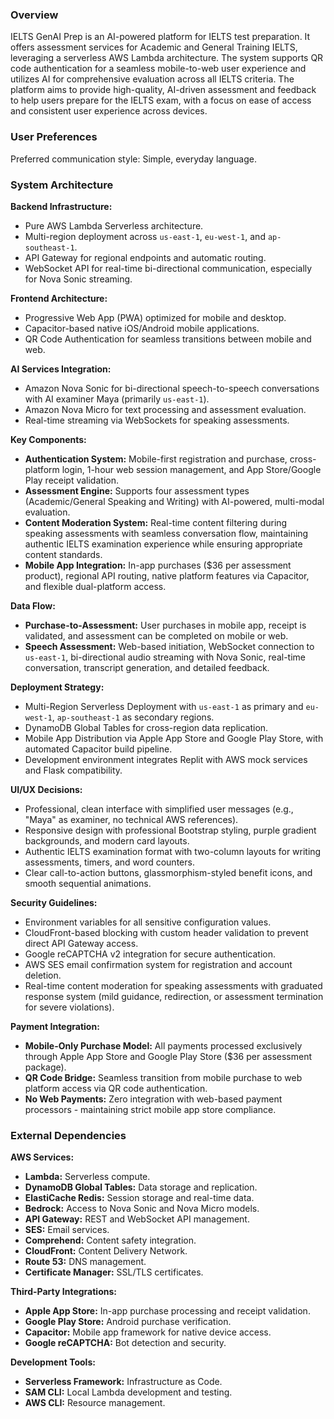 ### Overview

IELTS GenAI Prep is an AI-powered platform for IELTS test preparation. It offers assessment services for Academic and General Training IELTS, leveraging a serverless AWS Lambda architecture. The system supports QR code authentication for a seamless mobile-to-web user experience and utilizes AI for comprehensive evaluation across all IELTS criteria. The platform aims to provide high-quality, AI-driven assessment and feedback to help users prepare for the IELTS exam, with a focus on ease of access and consistent user experience across devices.

### User Preferences

Preferred communication style: Simple, everyday language.

### System Architecture

**Backend Infrastructure:**
- Pure AWS Lambda Serverless architecture.
- Multi-region deployment across `us-east-1`, `eu-west-1`, and `ap-southeast-1`.
- API Gateway for regional endpoints and automatic routing.
- WebSocket API for real-time bi-directional communication, especially for Nova Sonic streaming.

**Frontend Architecture:**
- Progressive Web App (PWA) optimized for mobile and desktop.
- Capacitor-based native iOS/Android mobile applications.
- QR Code Authentication for seamless transitions between mobile and web.

**AI Services Integration:**
- Amazon Nova Sonic for bi-directional speech-to-speech conversations with AI examiner Maya (primarily `us-east-1`).
- Amazon Nova Micro for text processing and assessment evaluation.
- Real-time streaming via WebSockets for speaking assessments.

**Key Components:**
- **Authentication System:** Mobile-first registration and purchase, cross-platform login, 1-hour web session management, and App Store/Google Play receipt validation.
- **Assessment Engine:** Supports four assessment types (Academic/General Speaking and Writing) with AI-powered, multi-modal evaluation.
- **Content Moderation System:** Real-time content filtering during speaking assessments with seamless conversation flow, maintaining authentic IELTS examination experience while ensuring appropriate content standards.
- **Mobile App Integration:** In-app purchases ($36 per assessment product), regional API routing, native platform features via Capacitor, and flexible dual-platform access.

**Data Flow:**
- **Purchase-to-Assessment:** User purchases in mobile app, receipt is validated, and assessment can be completed on mobile or web.
- **Speech Assessment:** Web-based initiation, WebSocket connection to `us-east-1`, bi-directional audio streaming with Nova Sonic, real-time conversation, transcript generation, and detailed feedback.

**Deployment Strategy:**
- Multi-Region Serverless Deployment with `us-east-1` as primary and `eu-west-1`, `ap-southeast-1` as secondary regions.
- DynamoDB Global Tables for cross-region data replication.
- Mobile App Distribution via Apple App Store and Google Play Store, with automated Capacitor build pipeline.
- Development environment integrates Replit with AWS mock services and Flask compatibility.

**UI/UX Decisions:**
- Professional, clean interface with simplified user messages (e.g., "Maya" as examiner, no technical AWS references).
- Responsive design with professional Bootstrap styling, purple gradient backgrounds, and modern card layouts.
- Authentic IELTS examination format with two-column layouts for writing assessments, timers, and word counters.
- Clear call-to-action buttons, glassmorphism-styled benefit icons, and smooth sequential animations.

**Security Guidelines:**
- Environment variables for all sensitive configuration values.
- CloudFront-based blocking with custom header validation to prevent direct API Gateway access.
- Google reCAPTCHA v2 integration for secure authentication.
- AWS SES email confirmation system for registration and account deletion.
- Real-time content moderation for speaking assessments with graduated response system (mild guidance, redirection, or assessment termination for severe violations).

**Payment Integration:**
- **Mobile-Only Purchase Model:** All payments processed exclusively through Apple App Store and Google Play Store ($36 per assessment package).
- **QR Code Bridge:** Seamless transition from mobile purchase to web platform access via QR code authentication.
- **No Web Payments:** Zero integration with web-based payment processors - maintaining strict mobile app store compliance.

### External Dependencies

**AWS Services:**
- **Lambda:** Serverless compute.
- **DynamoDB Global Tables:** Data storage and replication.
- **ElastiCache Redis:** Session storage and real-time data.
- **Bedrock:** Access to Nova Sonic and Nova Micro models.
- **API Gateway:** REST and WebSocket API management.
- **SES:** Email services.
- **Comprehend:** Content safety integration.
- **CloudFront:** Content Delivery Network.
- **Route 53:** DNS management.
- **Certificate Manager:** SSL/TLS certificates.

**Third-Party Integrations:**
- **Apple App Store:** In-app purchase processing and receipt validation.
- **Google Play Store:** Android purchase verification.
- **Capacitor:** Mobile app framework for native device access.
- **Google reCAPTCHA:** Bot detection and security.

**Development Tools:**
- **Serverless Framework:** Infrastructure as Code.
- **SAM CLI:** Local Lambda development and testing.
- **AWS CLI:** Resource management.